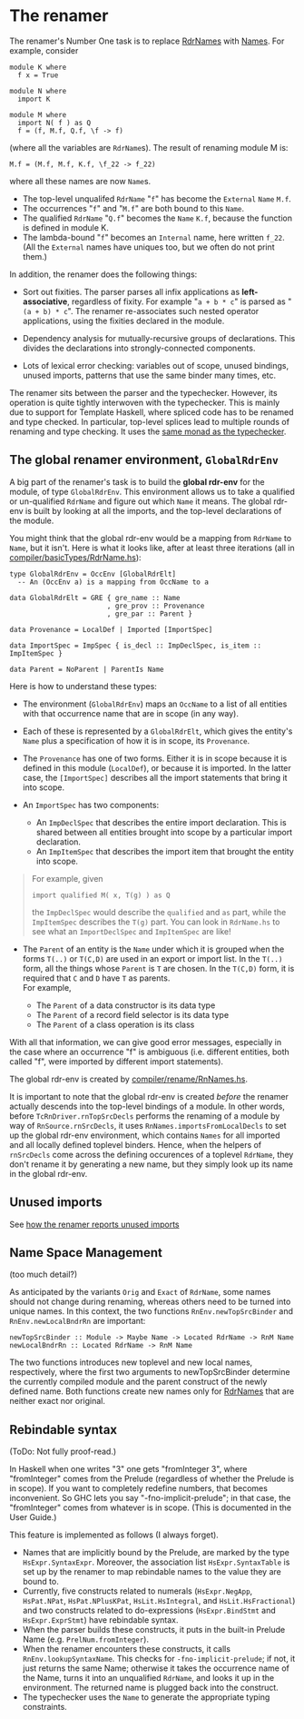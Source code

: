 # The renamer


The renamer's Number One task is to replace [RdrNames](commentary/compiler/rdr-name-type) with [Names](commentary/compiler/name-type).  For example, consider

```wiki
module K where
  f x = True

module N where
  import K

module M where
  import N( f ) as Q
  f = (f, M.f, Q.f, \f -> f)
```


(where all the variables are `RdrName`s).  The result of renaming module M is:

```wiki
M.f = (M.f, M.f, K.f, \f_22 -> f_22)
```


where all these names are now `Name`s.


- The top-level unqualifed `RdrName` "`f`" has become the `External` `Name` `M.f`.  
- The occurrences "`f`" and "`M.f`" are both bound to this `Name`.  
- The qualified `RdrName` "`Q.f`" becomes the `Name` `K.f`, because the function is defined in module K.  
- The lambda-bound "`f`" becomes an `Internal` name, here written `f_22`.  (All the `External` names have uniques too, but we often do not print them.)


In addition, the renamer does the following things:

- Sort out fixities. The parser parses all infix applications as **left-associative**, regardless of fixity.  For example "`a + b * c`" is parsed as "`(a + b) * c`".  The renamer re-associates such nested operator applications, using the fixities declared in the module.

- Dependency analysis for mutually-recursive groups of declarations.  This divides the declarations into strongly-connected components.

- Lots of lexical error checking: variables out of scope, unused bindings, unused imports, patterns that use the same binder many times, etc.


The renamer sits between the parser and the typechecker. However, its operation is quite tightly interwoven with the typechecker. This is mainly due to support for Template Haskell, where spliced code has to be renamed and type checked. In particular, top-level splices lead to multiple rounds of renaming and type checking.  It uses the [same monad as the typechecker](commentary/compiler/tc-rn-monad).

## The global renamer environment, `GlobalRdrEnv`


A big part of the renamer's task is to build the **global rdr-env** for the module, of type `GlobalRdrEnv`.  This environment allows us to take a qualified or un-qualified `RdrName` and figure out which `Name` it means.  The global rdr-env is built by looking at all the imports, and the top-level declarations of the module.


You might think that the global rdr-env would be a mapping from `RdrName` to `Name`, but it isn't.  Here is what it looks like, after at least three iterations (all in [compiler/basicTypes/RdrName.hs](/ghc/ghc/tree/master/ghc/compiler/basicTypes/RdrName.hs)):

```wiki
type GlobalRdrEnv = OccEnv [GlobalRdrElt]
  -- An (OccEnv a) is a mapping from OccName to a

data GlobalRdrElt = GRE { gre_name :: Name
                        , gre_prov :: Provenance
                        , gre_par :: Parent }

data Provenance = LocalDef | Imported [ImportSpec]

data ImportSpec = ImpSpec { is_decl :: ImpDeclSpec, is_item ::  ImpItemSpec }

data Parent = NoParent | ParentIs Name
```


Here is how to understand these types:

- The environment (`GlobalRdrEnv`) maps an `OccName` to a list of all entities with that occurrence name that are in scope (in any way).  

- Each of these is represented by a `GlobalRdrElt`, which gives the entity's `Name` plus a specification of how it is in scope, its `Provenance`.  

- The `Provenance` has one of two forms.  Either it is in scope because it is defined in this module (`LocalDef`), or because it is imported.  In the latter case, the `[ImportSpec]` describes all the import statements that bring it into scope. 

- An `ImportSpec` has two components: 

  - An `ImpDeclSpec` that describes the entire import declaration. This is shared between all entities brought into scope by a particular import declaration.
  - An `ImpItemSpec` that describes the import item that brought the entity into scope.

>
>
> For example, given
>
>
> ```wiki
> import qualified M( x, T(g) ) as Q
> ```
>
>
> the `ImpDeclSpec` would describe the `qualified` and `as` part, while the `ImpItemSpec` describes the `T(g)` part.  You can look in `RdrName.hs` to see what an `ImportDeclSpec` and `ImpItemSpec` are like!
>
>

- The `Parent` of an entity is the `Name` under which it is grouped when the forms `T(..)` or `T(C,D)` are used in an export or import list.  In the `T(..)` form, all the things whose `Parent` is `T` are chosen.  In the `T(C,D)` form, it is required that `C` and `D` have `T` as parents.  
  For example, 

  - The `Parent` of a data constructor is its data type
  - The `Parent` of a record field selector is its data type
  - The `Parent` of a class operation is its class


With all that information, we can give good error messages, especially in the case where an occurrence "f" is ambiguous (i.e. different entities, both called "f", were imported by different import statements).


The global rdr-env is created by [compiler/rename/RnNames.hs](/ghc/ghc/tree/master/ghc/compiler/rename/RnNames.hs).


It is important to note that the global rdr-env is created  *before* the renamer actually descends into the top-level bindings of a module. In other words, before `TcRnDriver.rnTopSrcDecls` performs the renaming of a module by way of `RnSource.rnSrcDecls`, it uses `RnNames.importsFromLocalDecls` to set up the global rdr-env environment, which contains `Names` for all imported and all locally defined toplevel binders.  Hence, when the helpers of `rnSrcDecls` come across the defining occurences of a toplevel `RdrName`, they don't rename it by generating a new name, but they simply look up its name in the global rdr-env. 

## Unused imports


See [how the renamer reports unused imports](commentary/compiler/unused-imports)

## Name Space Management


(too much detail?)


As anticipated by the variants `Orig` and `Exact` of `RdrName`, some names should not change during renaming, whereas others need to be turned into unique names. In this context, the two functions `RnEnv.newTopSrcBinder` and `RnEnv.newLocalBndrRn` are important: 

```wiki
newTopSrcBinder :: Module -> Maybe Name -> Located RdrName -> RnM Name
newLocalBndrRn :: Located RdrName -> RnM Name
```


The two functions introduces new toplevel and new local names, respectively, where the first two arguments to newTopSrcBinder determine the currently compiled module and the parent construct of the newly defined name. Both functions create new names only for [RdrNames](commentary/compiler/rdr-name-type) that are neither exact nor original. 

## Rebindable syntax


(ToDo: Not fully proof-read.)


In Haskell when one writes "3" one gets "fromInteger 3", where "fromInteger" comes from the Prelude (regardless of whether the Prelude is in scope). If you want to completely redefine numbers, that becomes inconvenient. So GHC lets you say "-fno-implicit-prelude"; in that case, the "fromInteger" comes from whatever is in scope. (This is documented in the User Guide.) 


This feature is implemented as follows (I always forget). 

- Names that are implicitly bound by the Prelude, are marked by the type `HsExpr.SyntaxExpr`. Moreover, the association list `HsExpr.SyntaxTable` is set up by the renamer to map rebindable names to the value they are bound to. 
- Currently, five constructs related to numerals (`HsExpr.NegApp`, `HsPat.NPat`, `HsPat.NPlusKPat`, `HsLit.HsIntegral`, and `HsLit.HsFractional`) and two constructs related to do-expressions (`HsExpr.BindStmt` and `HsExpr.ExprStmt`) have rebindable syntax. 
- When the parser builds these constructs, it puts in the built-in Prelude Name (e.g. `PrelNum.fromInteger`). 
- When the renamer encounters these constructs, it calls `RnEnv.lookupSyntaxName`. This checks for `-fno-implicit-prelude`; if not, it just returns the same Name; otherwise it takes the occurrence name of the Name, turns it into an unqualified `RdrName`, and looks it up in the environment. The returned name is plugged back into the construct. 
- The typechecker uses the `Name` to generate the appropriate typing constraints. 
